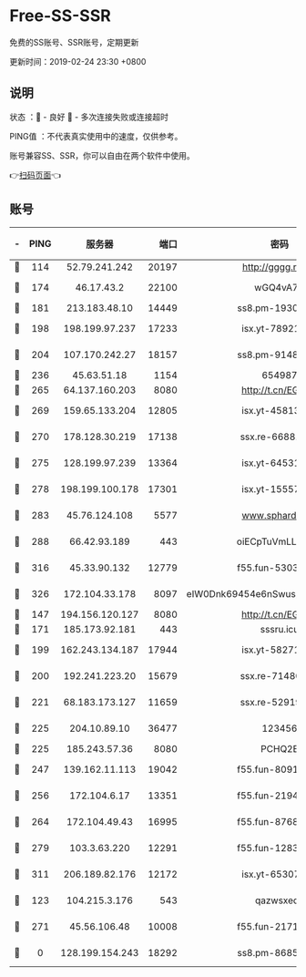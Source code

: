 # Free-SS-SSR

免费的SS账号、SSR账号，定期更新

更新时间：2019-02-24 23:30 +0800

## 说明

状态     ：🙂 - 良好 🙁 - 多次连接失败或连接超时

PING值   ：不代表真实使用中的速度，仅供参考。

账号兼容SS、SSR，你可以自由在两个软件中使用。

👉[扫码页面](https://liesauer.github.io/free-ss-ssr.github.io/)👈

## 账号

|-|PING|服务器|端口|密码|加密方式|区域|
|:----:|:----:|:-----:|-----:|:----:|:----:|:----:|
|🙂|114|52.79.241.242|20197|http://gggg.rocks|chacha20|KR|
|🙂|174|46.17.43.2|22100|wGQ4vA7D|aes-256-gcm|RU|
|🙂|181|213.183.48.10|14449|ss8.pm-19302630|rc4-md5|RU|
|🙂|198|198.199.97.237|17233|isx.yt-78921785|aes-256-cfb|US|
|🙂|204|107.170.242.27|18157|ss8.pm-91485344|aes-256-cfb|US|
|🙂|236|45.63.51.18|1154|654987|chacha20|US|
|🙂|265|64.137.160.203|8080|http://t.cn/EGJIyrl|rc4-md5|CA|
|🙂|269|159.65.133.204|12805|isx.yt-45813634|aes-256-cfb|SG|
|🙂|270|178.128.30.219|17138|ssx.re-66881258|aes-256-cfb|SG|
|🙂|275|128.199.97.239|13364|isx.yt-64531028|aes-256-cfb|SG|
|🙂|278|198.199.100.178|17301|isx.yt-15557891|aes-256-cfb|US|
|🙂|283|45.76.124.108|5577|www.sphard.com|aes-256-cfb|AU|
|🙂|288|66.42.93.189|443|oiECpTuVmLLxk4Ts|aes-256-cfb|US|
|🙂|316|45.33.90.132|12779|f55.fun-53037025|aes-256-cfb|US|
|🙂|326|172.104.33.178|8097|eIW0Dnk69454e6nSwuspv9DmS201tQ0D|aes-256-cfb|SG|
|🙂|147|194.156.120.127|8080|http://t.cn/EGJIyrl|rc4-md5|RU|
|🙂|171|185.173.92.181|443|sssru.icu|rc4-md5|RU|
|🙂|199|162.243.134.187|17944|isx.yt-58271425|aes-256-cfb|US|
|🙂|200|192.241.223.20|15679|ssx.re-71480022|aes-256-cfb|US|
|🙂|221|68.183.173.127|11659|ssx.re-52919740|aes-256-cfb|US|
|🙂|225|204.10.89.10|36477|123456|aes-256-cfb|US|
|🙂|225|185.243.57.36|8080|PCHQ2E|rc4-md5|US|
|🙂|247|139.162.11.113|19042|f55.fun-80913463|aes-256-cfb|SG|
|🙂|256|172.104.6.17|13351|f55.fun-21946143|aes-256-cfb|US|
|🙂|264|172.104.49.43|16995|f55.fun-87684540|aes-256-cfb|SG|
|🙂|279|103.3.63.220|12291|f55.fun-12834026|aes-256-cfb|SG|
|🙂|311|206.189.82.176|12172|isx.yt-65307149|aes-256-cfb|SG|
|🙁|123|104.215.3.176|543|qazwsxedc|aes-256-gcm|JP|
|🙁|271|45.56.106.48|10008|f55.fun-21710471|aes-256-cfb|US|
|🙁|0|128.199.154.243|18292|ss8.pm-86852078|aes-256-cfb|SG|
